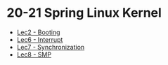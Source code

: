 # 20-21 Spring Linux Kernel
- [Lec2 - Booting](Lec2%20-%20Booting.md)
- [Lec6 - Interrupt](Lec6%20-%20Interrupt.md)
- [Lec7 - Synchronization](Lec7%20-%20Synchronization.md)
- [Lec8 - SMP](Lec8%20-%20SMP.md)